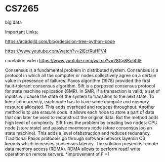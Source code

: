 # CS7265
big data

Important Links:

https://acadgild.com/blog/decision-tree-python-code

https://www.youtube.com/watch?v=2lEcfRuHFV4

corelation video
https://www.youtube.com/watch?v=2SCg8Kuh0tE

Consensus is a fundamental problem in distributed system. Consensus is a protocol in which
all the computer or nodes collectively agree on a certain value in presesnce of failures.
Paxos algorithm (1978) provided the first fault-tolerant consensus algorithm. Sift is a 
porposed consensus protocol for state machine replication (SMR). In SMR, if a transaction
is valid, a set of inputs will cause the state of the system to transition to the next state.
To keep concurrency, each node has to have same compute and memory resource allocated. This adds 
overhead and reduces throughput. Another method is to use erasure code. it allows each node to
store a part of data that can later be used to reconstruct the original data. But the method adds
high level of complexity. Sift fixes the problem by creating two nodes: CPU node (store state) and passive moemeory node (store consensus log an state machine). This adds a level ofabstraction and reduces redunancy. Traditional Paxos protocols go through software network layersin OS kernels which increases consensus latency. The solution present is remote data memory access
(RDMA). RDMA allows to perform read/ write operation on remote servers. *improvement of F +1
